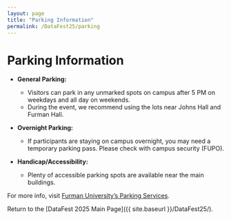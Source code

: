 ```yaml
---
layout: page
title: "Parking Information"
permalink: /DataFest25/parking
---
```


# Parking Information

- **General Parking:**  
  - Visitors can park in any unmarked spots on campus after 5 PM on weekdays and all day on weekends.
  - During the event, we recommend using the lots near Johns Hall and Furman Hall.

- **Overnight Parking:**  
  - If participants are staying on campus overnight, you may need a temporary parking pass. Please check with campus security (FUPO).

- **Handicap/Accessibility:**  
  - Plenty of accessible parking spots are available near the main buildings.

For more info, visit [Furman University’s Parking Services](https://www.furman.edu/university-police/parking-services/).

Return to the [DataFest 2025 Main Page]({{ site.baseurl }}/DataFest25/).
